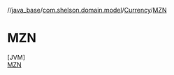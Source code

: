 //[java_base](../../../../index.md)/[com.shelson.domain.model](../../index.md)/[Currency](../index.md)/[MZN](index.md)

# MZN

[JVM]\
[MZN](index.md)
